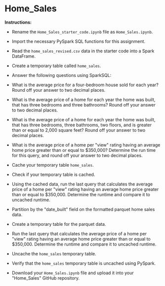 # Home_Sales

**Instructions:**
* Rename the `Home_Sales_starter_code.ipynb` file as `Home_Sales.ipynb`.

* Import the necessary PySpark SQL functions for this assignment.

* Read the `home_sales_revised.csv` data in the starter code into a Spark DataFrame.

* Create a temporary table called `home_sales`.

* Answer the following questions using SparkSQL:

* What is the average price for a four-bedroom house sold for each year? Round off your answer to two decimal places.

* What is the average price of a home for each year the home was built, that has three bedrooms and three bathrooms? Round off your answer to two decimal places.

* What is the average price of a home for each year the home was built, that has three bedrooms, three bathrooms, two floors, and is greater than or equal to 2,000 square feet? Round off your answer to two decimal places.

* What is the average price of a home per "view" rating having an average home price greater than or equal to $350,000? Determine the run time for this query, and round off your answer to two decimal places.

* Cache your temporary table `home_sales`.

* Check if your temporary table is cached.

* Using the cached data, run the last query that calculates the average price of a home per "view" rating having an average home price greater than or equal to $350,000. Determine the runtime and compare it to uncached runtime.

* Partition by the "date_built" field on the formatted parquet home sales data.

* Create a temporary table for the parquet data.

* Run the last query that calculates the average price of a home per "view" rating having an average home price greater than or equal to $350,000. Determine the runtime and compare it to uncached runtime.

* Uncache the `home_sales` temporary table.

* Verify that the `home_sales` temporary table is uncached using PySpark.

* Download your `Home_Sales.ipynb` file and upload it into your "Home_Sales" GitHub repository.
